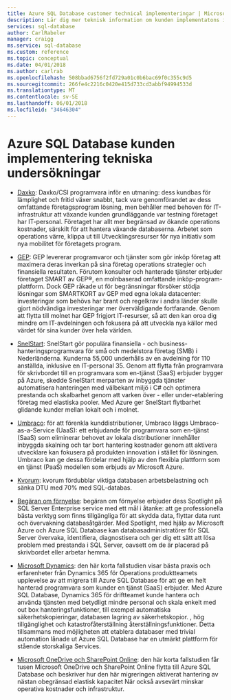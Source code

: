 ```yaml
---
title: Azure SQL Database customer technical implementeringar | Microsoft Docs
description: Lär dig mer teknisk information om kunden implementatons i Azure SQL Database för att lösa affärsproblem
services: sql-database
author: CarlRabeler
manager: craigg
ms.service: sql-database
ms.custom: reference
ms.topic: conceptual
ms.date: 04/01/2018
ms.author: carlrab
ms.openlocfilehash: 508bbad6756f2fd729a01c0b6bac69f0c355c9d5
ms.sourcegitcommit: 266fe4c2216c0420e415d733cd3abbf94994533d
ms.translationtype: MT
ms.contentlocale: sv-SE
ms.lasthandoff: 06/01/2018
ms.locfileid: "34646304"
---
```

# <a name="azure-sql-database-customer-implementation-technical-studies"></a>Azure SQL Database kunden implementering tekniska undersökningar

- [Daxko](sql-database-implementation-daxko.md): Daxko/CSI programvara inför en utmaning: dess kundbas för lämplighet och fritid växer snabbt, tack vare genomförandet av dess omfattande företagsprogram lösning, men behåller med behoven för IT-infrastruktur att växande kunden grundläggande var testning företaget har IT-personal. Företaget har allt mer begränsad av ökande operations kostnader, särskilt för att hantera växande databaserna. Arbetet som operations värre, klippa ut till Utvecklingsresurser för nya initiativ som nya mobilitet för företagets program.

- [GEP](sql-database-implementation-gep.md): GEP levererar programvaror och tjänster som gör inköp företag att maximera deras inverkan på sina företag operations strategier och finansiella resultaten. Förutom konsulter och hanterade tjänster erbjuder företaget SMART av GEP®, en molnbaserad omfattande inköp-program-plattform. Dock GEP råkade ut för begränsningar försöker stödja lösningar som SMARTKORT av GEP med egna lokala datacenter: investeringar som behövs har brant och regelkrav i andra länder skulle gjort nödvändiga investeringar mer överväldigande fortfarande. Genom att flytta till molnet har GEP frigjort IT-resurser, så att den kan oroa dig mindre om IT-avdelningen och fokusera på att utveckla nya källor med värdet för sina kunder över hela världen.

- [SnelStart](sql-database-implementation-snelstart.md): SnelStart gör populära finansiella - och business-hanteringsprogramvara för små och medelstora företag (SMB) i Nederländerna. Kunderna 55,000 underhålls av en avdelning för 110 anställda, inklusive en IT-personal 35. Genom att flytta från programvara för skrivbordet till en programvara som en-tjänst (SaaS) erbjuder bygger på Azure, skedde SnelStart merparten av inbyggda tjänster automatisera hanteringen med välbekant miljö i C# och optimera prestanda och skalbarhet genom att varken över - eller under-etablering företag med elastiska pooler. Med Azure ger SnelStart flytbarhet glidande kunder mellan lokalt och i molnet.

- [Umbraco](sql-database-implementation-umbraco.md): för att förenkla kunddistributioner, Umbraco läggs Umbraco-as-a-Service (UaaS): ett erbjudande för programvara som en-tjänst (SaaS) som eliminerar behovet av lokala distributioner innehåller inbyggda skalning och tar bort hantering kostnader genom att aktivera utvecklare kan fokusera på produkten innovation i stället för lösningen. Umbraco kan ge dessa fördelar med hjälp av den flexibla plattform som en tjänst (PaaS) modellen som erbjuds av Microsoft Azure.

- [Kvorum](https://customers.microsoft.com/story/quorum-doubles-key-databases-workload-while-lowering-dtu-with-sql-database): kvorum fördubblar viktiga databasen arbetsbelastning och sänka DTU med 70% med SQL-databas.

- [Begäran om förnyelse](https://customers.microsoft.com/story/quest): begäran om förnyelse erbjuder dess Spotlight på SQL Server Enterprise service med ett mål i åtanke: att ge professionella bästa verktyg som finns tillgängliga för att skydda data, flyttar data runt och övervakning databasåtgärder. Med Spotlight, med hjälp av Microsoft Azure och Azure SQL Database kan databasadministratörer för SQL Server övervaka, identifiera, diagnostisera och ger dig ett sätt att lösa problem med prestanda i SQL Server, oavsett om de är placerad på skrivbordet eller arbetar hemma.

- [Microsoft Dynamics](https://customers.microsoft.com/story/dynamics365operationsproductteam): den här korta fallstudien visar bästa praxis och erfarenheter från Dynamics 365 för Operations produktteamets upplevelse av att migrera till Azure SQL Database för att ge en helt hanterad programvara som kunder en tjänst (SaaS) erbjuder. Med Azure SQL Database, Dynamics 365 för driftteamet kunde hantera och använda tjänsten med betydligt mindre personal och skala enkelt med out box hanteringsfunktioner, till exempel automatiska säkerhetskopieringar, databasen lagring av säkerhetskopior. , hög tillgänglighet och katastrofåterställning återställningsfunktioner. Detta tillsammans med möjligheten att etablera databaser med trivial automation lånade ut Azure SQL Database har en utmärkt plattform för stående storskaliga Services.

- [Microsoft OneDrive och SharePoint Online](https://customers.microsoft.com/story/microsoft-azure-sql-database-dicrete-manufacturing-united-states): den här korta fallstudien får tusen Microsoft OneDrive och SharePoint Online flytta till Azure SQL Database och beskriver hur den här migreringen aktiverat hantering av nästan obegränsad elastisk kapacitet När också avsevärt minskar operativa kostnader och infrastruktur.
